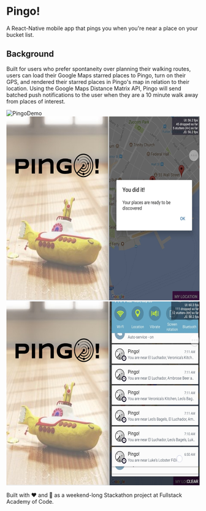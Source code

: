 # Pingo!

A React-Native mobile app that pings you when you're near a place on your bucket list.

## Background

Built for users who prefer spontaneity over planning their walking routes, users can load their Google Maps starred places to Pingo, turn on their GPS, and rendered their starred places in Pingo's map in relation to their location. Using the Google Maps Distance Matrix API, Pingo will send batched push notifications to the user when they are a 10 minute walk away from places of interest. 

<img src="https://media.giphy.com/media/l4pThBVpD5pgULxIc/giphy.gif" alt="PingoDemo" height="480">
<img src="assets/pingo-notifications.jpg" alt="PingoNotifications" height="480"> 
<img src="assets/pingo-load.jpg" alt="PingoDemo" height="480">

Built with :heart: and :icecream: as a weekend-long Stackathon project at Fullstack Academy of Code.
